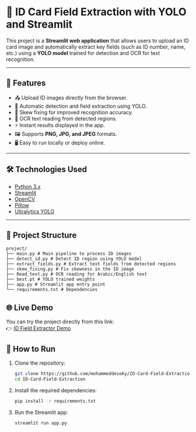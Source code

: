 # 🪪 ID Card Field Extraction with YOLO and Streamlit  

This project is a **Streamlit web application** that allows users to upload an ID card image and automatically extract key fields (such as ID number, name, etc.) using a **YOLO model** trained for detection and OCR for text recognition.  

---

## 🚀 Features  
- 📤 Upload ID images directly from the browser.  
- 🤖 Automatic detection and field extraction using YOLO.  
- 📐 Skew fixing for improved recognition accuracy.  
- 🔎 OCR text reading from detected regions.  
- ⚡ Instant results displayed in the app.  
- 🖼️ Supports **PNG, JPG, and JPEG** formats.  
- 🖥️ Easy to run locally or deploy online.  

---

## 🛠️ Technologies Used  
- [Python 3.x](https://www.python.org/)  
- [Streamlit](https://streamlit.io/)  
- [OpenCV](https://opencv.org/)  
- [Pillow](https://pypi.org/project/Pillow/)  
- [Ultralytics YOLO](https://github.com/ultralytics/ultralytics)  

---

## 📂 Project Structure

```
project/
├── main.py # Main pipeline to process ID images
├── detect_id.py # Detect ID region using YOLO model
├── extract_fields.py # Extract text fields from detected regions
├── skew_fixing.py # Fix skewness in the ID image
├── Read_text.py # OCR reading for Arabic/English text
├── best.pt # YOLO trained weights
├── app.py # Streamlit app entry point
└── requirements.txt # Dependencies
```

## 🌐 Live Demo

You can try the project directly from this link:  
👉 [ID Field Extractor Demo](https://id-card-field-extraction-7j5x7c6logpc5bjmqenf2u.streamlit.app/)

## 🚀 How to Run

1. Clone the repository:
   ```bash
   git clone https://github.com/mohammeddesoky/ID-Card-Field-Extraction.git
   cd ID-Card-Field-Extraction
   
2. Install the required dependencies:
    ```bash
    pip install -r requirements.txt

3. Run the Streamlit app:
    ```bash
    streamlit run app.py